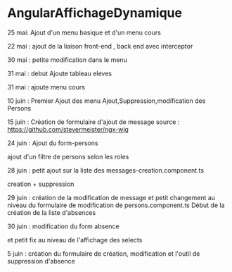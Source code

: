 # AngularAffichageDynamique




25 mai: Ajout d'un menu basique et d'un menu cours

22 mai : ajout de la liaison front-end , back end avec interceptor

30 mai : petite modification dans le menu

31 mai : debut Ajoute tableau eleves

31 mai : ajoute menu cours

10 juin :  Premier Ajout des menu Ajout,Suppression,modification des Persons

15 juin : Création de formulaire d'ajout de message
source : https://github.com/stevermeister/ngx-wig

24 juin : Ajout du form-persons

ajout d'un filtre de persons selon les roles

28 juin : petit ajout sur la liste des messages-creation.component.ts

creation + suppression

29 juin : création de la modification de message et petit changement au niveau du formulaire de modification de persons.component.ts
Début de la création de la liste d'absences

30 juin : modification du form absence

et petit fix au niveau de l'affichage des selects

5 juin : création du formulaire de création, modification et l'outil de suppression d'absence
